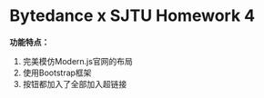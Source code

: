 # **Bytedance x SJTU Homework 4**

**功能特点：**

1. 完美模仿Modern.js官网的布局
2. 使用Bootstrap框架
3. 按钮都加入了全部加入超链接
